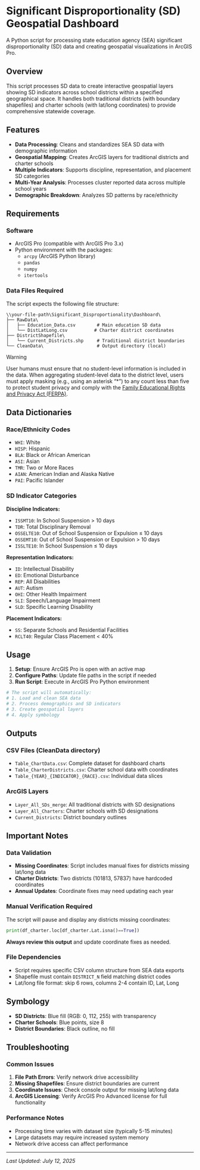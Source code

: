 # Significant Disproportionality (SD) Geospatial Dashboard

A Python script for processing state education agency (SEA) significant disproportionality (SD) data and creating geospatial visualizations in ArcGIS Pro.

## Overview

This script processes SD data to create interactive geospatial layers showing SD indicators across school districts within a specified geographical space. It handles both traditional districts (with boundary shapefiles) and charter schools (with lat/long coordinates) to provide comprehensive statewide coverage.

## Features

- **Data Processing**: Cleans and standardizes SEA SD data with demographic information
- **Geospatial Mapping**: Creates ArcGIS layers for traditional districts and charter schools
- **Multiple Indicators**: Supports discipline, representation, and placement SD categories
- **Multi-Year Analysis**: Processes cluster reported data across multiple school years
- **Demographic Breakdown**: Analyzes SD patterns by race/ethnicity

## Requirements

### Software

- ArcGIS Pro (compatible with ArcGIS Pro 3.x)
- Python environment with the packages:
  - `arcpy` (ArcGIS Python library)
  - `pandas`
  - `numpy`
  - `itertools`

### Data Files Required

The script expects the following file structure:

```
\\your-file-path\Significant_Disproportionality\Dashboard\
├── RawData\
│   ├── Education_Data.csv        # Main education SD data
│   └── DistLatLong.csv          # Charter district coordinates
├── DistrictShapefile\
│   └── Current_Districts.shp     # Traditional district boundaries
└── CleanData\                    # Output directory (local)
```
> [!WARNING]
> User humans must ensure that no student-level information is included in the data. When aggregating student-level data to the district level, users must apply masking (e.g., using an asterisk “*”) to any count less than five to protect student privacy and comply with the [Family Educational Rights and Privacy Act (FERPA)](https://www2.ed.gov/policy/gen/guid/fpco/ferpa/index.html).

## Data Dictionaries

### Race/Ethnicity Codes

- `WHI`: White
- `HISP`: Hispanic
- `BLA`: Black or African American
- `ASI`: Asian
- `TMR`: Two or More Races
- `AIAN`: American Indian and Alaska Native
- `PAI`: Pacific Islander

### SD Indicator Categories

**Discipline Indicators:**

- `ISSMT10`: In School Suspension > 10 days
- `TDR`: Total Disciplinary Removal
- `OSSELTE10`: Out of School Suspension or Expulsion ≤ 10 days
- `OSSEMT10`: Out of School Suspension or Expulsion > 10 days
- `ISSLTE10`: In School Suspension ≤ 10 days

**Representation Indicators:**

- `ID`: Intellectual Disability
- `ED`: Emotional Disturbance
- `REP`: All Disabilities
- `AUT`: Autism
- `OHI`: Other Health Impairment
- `SLI`: Speech/Language Impairment
- `SLD`: Specific Learning Disability

**Placement Indicators:**

- `SS`: Separate Schools and Residential Facilities
- `RCLT40`: Regular Class Placement < 40%

## Usage

1. **Setup**: Ensure ArcGIS Pro is open with an active map
1. **Configure Paths**: Update file paths in the script if needed
1. **Run Script**: Execute in ArcGIS Pro Python environment

```python
# The script will automatically:
# 1. Load and clean SEA data
# 2. Process demographics and SD indicators
# 3. Create geospatial layers
# 4. Apply symbology
```

## Outputs

### CSV Files (CleanData directory)

- `Table_ChartData.csv`: Complete dataset for dashboard charts
- `Table_CharterDistricts.csv`: Charter school data with coordinates
- `Table_{YEAR}_{INDICATOR}_{RACE}.csv`: Individual data slices

### ArcGIS Layers

- `Layer_All_SDs_merge`: All traditional districts with SD designations
- `Layer_All_Charters`: Charter schools with SD designations
- `Current_Districts`: District boundary outlines

## Important Notes

### Data Validation

- **Missing Coordinates**: Script includes manual fixes for districts missing lat/long data
- **Charter Districts**: Two districts (101813, 57837) have hardcoded coordinates
- **Annual Updates**: Coordinate fixes may need updating each year

### Manual Verification Required

The script will pause and display any districts missing coordinates:

```python
print(df_charter.loc[df_charter.Lat.isna()==True])
```

**Always review this output** and update coordinate fixes as needed.

### File Dependencies

- Script requires specific CSV column structure from SEA data exports
- Shapefile must contain `DISTRICT_N` field matching district codes
- Lat/long file format: skip 6 rows, columns 2-4 contain ID, Lat, Long

## Symbology

- **SD Districts**: Blue fill (RGB: 0, 112, 255) with transparency
- **Charter Schools**: Blue points, size 8
- **District Boundaries**: Black outline, no fill

## Troubleshooting

### Common Issues

1. **File Path Errors**: Verify network drive accessibility
1. **Missing Shapefiles**: Ensure district boundaries are current
1. **Coordinate Issues**: Check console output for missing lat/long data
1. **ArcGIS Licensing**: Verify ArcGIS Pro Advanced license for full functionality

### Performance Notes

- Processing time varies with dataset size (typically 5-15 minutes)
- Large datasets may require increased system memory
- Network drive access can affect performance

-----

*Last Updated: July 12, 2025*
